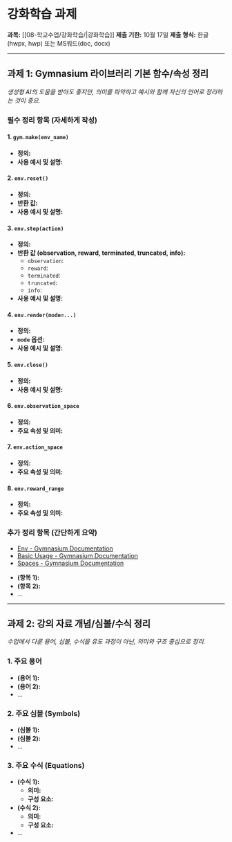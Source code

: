 # 강화학습 과제

**과목:** [[08-학교수업/강화학습/|강화학습]]
**제출 기한:** 10월 17일
**제출 형식:** 한글(hwpx, hwp) 또는 MS워드(doc, docx)

---

## 과제 1: Gymnasium 라이브러리 기본 함수/속성 정리

*생성형 AI의 도움을 받아도 좋지만, 의미를 파악하고 예시와 함께 자신의 언어로 정리하는 것이 중요.*

### 필수 정리 항목 (자세하게 작성)

#### 1. `gym.make(env_name)`
- **정의:**
- **사용 예시 및 설명:**

#### 2. `env.reset()`
- **정의:**
- **반환 값:**
- **사용 예시 및 설명:**

#### 3. `env.step(action)`
- **정의:**
- **반환 값 (observation, reward, terminated, truncated, info):**
    - `observation`:
    - `reward`:
    - `terminated`:
    - `truncated`:
    - `info`:
- **사용 예시 및 설명:**

#### 4. `env.render(mode=...)`
- **정의:**
- **`mode` 옵션:**
- **사용 예시 및 설명:**

#### 5. `env.close()`
- **정의:**
- **사용 예시 및 설명:**

#### 6. `env.observation_space`
- **정의:**
- **주요 속성 및 의미:**

#### 7. `env.action_space`
- **정의:**
- **주요 속성 및 의미:**

#### 8. `env.reward_range`
- **정의:**
- **주요 속성 및 의미:**

### 추가 정리 항목 (간단하게 요약)

*   [Env - Gymnasium Documentation](https://gymnasium.farama.org/api/env/)
*   [Basic Usage - Gymnasium Documentation](https://gymnasium.farama.org/content/basic_usage/)
*   [Spaces - Gymnasium Documentation](https://gymnasium.farama.org/api/spaces/)

- **(항목 1):**
- **(항목 2):**
- ...

---

## 과제 2: 강의 자료 개념/심볼/수식 정리

*수업에서 다룬 용어, 심볼, 수식을 유도 과정이 아닌, 의미와 구조 중심으로 정리.*

### 1. 주요 용어

- **(용어 1):**
- **(용어 2):**
- ...

### 2. 주요 심볼 (Symbols)

- **(심볼 1):**
- **(심볼 2):**
- ...

### 3. 주요 수식 (Equations)

- **(수식 1):**
    - **의미:**
    - **구성 요소:**
- **(수식 2):**
    - **의미:**
    - **구성 요소:**
- ...
